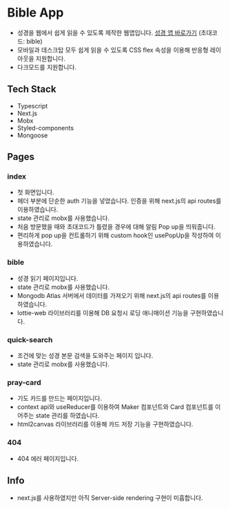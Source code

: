 # Bible App

- 성경을 웹에서 쉽게 읽을 수 있도록 제작한 웹앱입니다. [성경 앱 바로가기](https://bible-app-git-main.tonyw0527.vercel.app/) (초대코드: bible)
- 모바일과 데스크탑 모두 쉽게 읽을 수 있도록 CSS flex 속성을 이용해 반응형 레이아웃을 지원합니다.
- 다크모드를 지원합니다.

## Tech Stack

- Typescript
- Next.js
- Mobx
- Styled-components
- Mongoose

## Pages

### index

- 첫 화면입니다.
- 헤더 부분에 단순한 auth 기능을 넣었습니다. 인증을 위해 next.js의 api routes를 이용하였습니다.
- state 관리로 mobx를 사용했습니다.
- 처음 방문했을 때와 초대코드가 틀렸을 경우에 대해 알림 Pop up을 띄워줍니다.
- 편리하게 pop up을 컨트롤하기 위해 custom hook인 usePopUp을 작성하여 이용하였습니다.

### bible

- 성경 읽기 페이지입니다.
- state 관리로 mobx를 사용했습니다.
- Mongodb Atlas 서버에서 데이터를 가져오기 위해 next.js의 api routes를 이용하였습니다.
- lottie-web 라이브러리를 이용해 DB 요청시 로딩 애니매이션 기능을 구현하였습니다.

### quick-search

- 조건에 맞는 성경 본문 검색을 도와주는 페이지 입니다.
- state 관리로 mobx를 사용했습니다.

### pray-card

- 기도 카드를 만드는 페이지입니다.
- context api와 useReducer를 이용하여 Maker 컴포넌트와 Card 컴포넌트를 이어주는 state 관리를 하였습니다.
- html2canvas 라이브러리를 이용해 카드 저장 기능을 구현하였습니다.

### 404

- 404 에러 페이지입니다.

## Info

- next.js를 사용하였지만 아직 Server-side rendering 구현이 미흡합니다.
